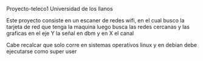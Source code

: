 Proyecto-teleco1 Universidad de los llanos 

Este proyecto consiste en un escaner de redes wifi, en el cual busco la tarjeta de red que tenga la maquina
luego busca las redes cercanas y las graficas en el eje Y la señal en dbm y en X el canal 


Cabe recalcar que solo corre en sistemas operativos linux y en debian debe ejecutarse como super user
